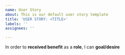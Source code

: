 ```yaml
---
name: User Story
about: This is our default user story template
title: 'USER STORY: <TITLE>'
labels: ''
assignees: ''

---
```


In order to **received benefit** as a **role**, I can **goal/desire**
